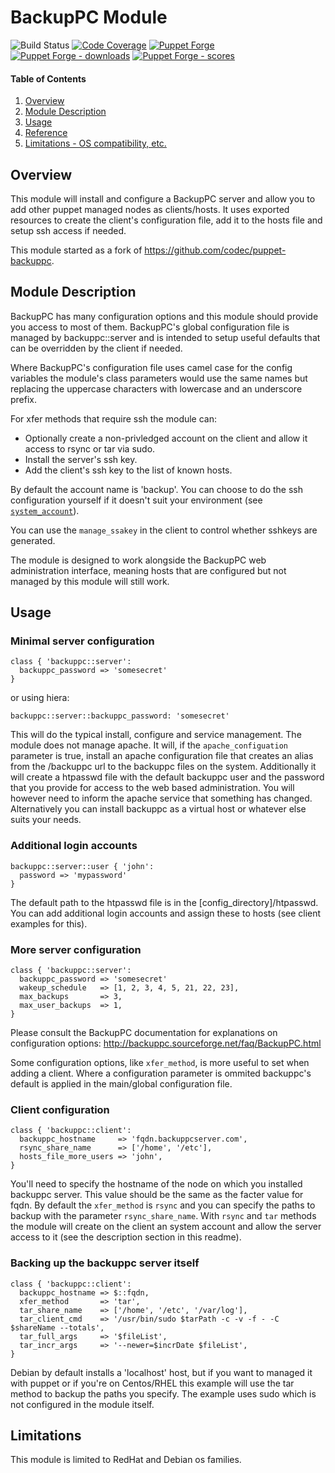 # BackupPC Module

![Build Status](https://img.shields.io/bitbucket/pipelines/wyrie/puppet-backuppc.svg)
[![Code Coverage](https://coveralls.io/repos/github/wyrie/puppet-backuppc/badge.svg?branch=master)](https://coveralls.io/github/wyrie/puppet-backuppc)
[![Puppet Forge](https://img.shields.io/puppetforge/v/wyrie/backuppc.svg)](https://forge.puppetlabs.com/wyrie/backuppc)
[![Puppet Forge - downloads](https://img.shields.io/puppetforge/dt/wyrie/backuppc.svg)](https://forge.puppetlabs.com/wyrie/backuppc)
[![Puppet Forge - scores](https://img.shields.io/puppetforge/f/wyrie/backuppc.svg)](https://forge.puppetlabs.com/wyrie/backuppc)

#### Table of Contents

1. [Overview](#overview)
2. [Module Description](#module-description)
3. [Usage](#usage)
4. [Reference](REFERENCE.md)
5. [Limitations - OS compatibility, etc.](#limitations)

## Overview

This module will install and configure a BackupPC server and allow you to add
other puppet managed nodes as clients/hosts. It uses exported resources to
create the client's configuration file, add it to the hosts file and setup ssh
access if needed.

This module started as a fork of https://github.com/codec/puppet-backuppc.

## Module Description

BackupPC has many configuration options and this module should provide you
access to most of them. BackupPC's global configuration file is managed by
backuppc::server and is intended to setup useful defaults that can be
overridden by the client if needed.

Where BackupPC's configuration file uses camel case for the config variables
the module's class parameters would use the same names but replacing the
uppercase characters with lowercase and an underscore prefix.

For xfer methods that require ssh the module can:
* Optionally create a non-privledged account on the client and allow it access to rsync or tar via sudo.
* Install the server's ssh key.
* Add the client's ssh key to the list of known hosts.

By default the account name is 'backup'. You can choose to do the ssh
configuration yourself if it doesn't suit your environment (see 
[`system_account`](REFERENCE.md#system_account)).

You can use the `manage_ssakey` in the client to control whether sshkeys are
generated.

The module is designed to work alongside the BackupPC web administration
interface, meaning hosts that are configured but not managed by this module
will still work.

## Usage

### Minimal server configuration

```puppet
class { 'backuppc::server':
  backuppc_password => 'somesecret'
}
```
or using hiera:
```puppet
backuppc::server::backuppc_password: 'somesecret'
```

This will do the typical install, configure and service management. The module
does not manage apache. It will, if the `apache_configuation` parameter is true,
install an apache configuration file that creates an alias from the /backuppc
url to the backuppc files on the system. Additionally it will create a htpasswd
file with the default backuppc user and the password that you provide for
access to the web based administration. You will however need to inform the
apache service that something has changed. Alternatively you can install
backuppc as a virtual host or whatever else suits your needs.

### Additional login accounts

```puppet
backuppc::server::user { 'john':
  password => 'mypassword'
}
```
The default path to the htpasswd file is in the [config_directory]/htpasswd.
You can add additional login accounts and assign these to hosts (see client
examples for this).

### More server configuration

```puppet
class { 'backuppc::server':
  backuppc_password => 'somesecret'
  wakeup_schedule   => [1, 2, 3, 4, 5, 21, 22, 23],
  max_backups       => 3,
  max_user_backups  => 1,
}
```
Please consult the BackupPC documentation for explanations on configuration
options: http://backuppc.sourceforge.net/faq/BackupPC.html

Some configuration options, like `xfer_method`, is more useful to set when adding
a client. Where a configuration parameter is ommited backuppc's default is
applied in the main/global configuration file.

### Client configuration

```puppet
class { 'backuppc::client':
  backuppc_hostname     => 'fqdn.backuppcserver.com',
  rsync_share_name      => ['/home', '/etc'],
  hosts_file_more_users => 'john',
}
```
You'll need to specify the hostname of the node on which you installed backuppc
server. This value should be the same as the facter value for fqdn. By default
the `xfer_method` is `rsync` and you can specify the paths to backup with the
parameter `rsync_share_name`. With `rsync` and `tar` methods the module will
create on the client an system account and allow the server access to it (see
the description section in this readme).

### Backing up the backuppc server itself

```puppet
class { 'backuppc::client':
  backuppc_hostname => $::fqdn,
  xfer_method       => 'tar',
  tar_share_name    => ['/home', '/etc', '/var/log'],
  tar_client_cmd    => '/usr/bin/sudo $tarPath -c -v -f - -C $shareName --totals',
  tar_full_args     => '$fileList',
  tar_incr_args     => '--newer=$incrDate $fileList',
}
```
Debian by default installs a 'localhost' host, but if you want to managed it
with puppet or if you're on Centos/RHEL this example will use the tar method to
backup the paths you specify. The example uses sudo which is not configured in
the module itself.

## Limitations

This module is limited to RedHat and Debian os families.
